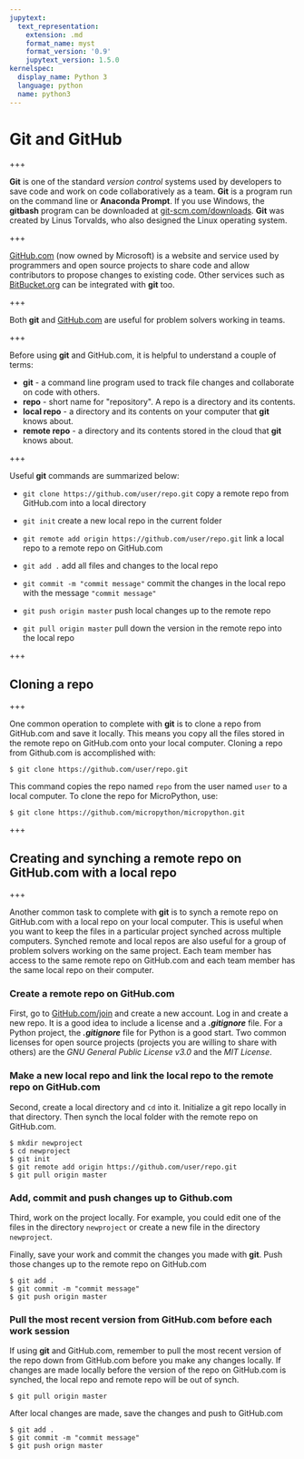 ```yaml
---
jupytext:
  text_representation:
    extension: .md
    format_name: myst
    format_version: '0.9'
    jupytext_version: 1.5.0
kernelspec:
  display_name: Python 3
  language: python
  name: python3
---
```


# Git and GitHub

+++

**Git** is one of the standard _version control_ systems used by developers to save code and work on code collaboratively as a team. **Git** is a program run on the command line or **Anaconda Prompt**. If you use Windows, the **gitbash** program can be downloaded at [git-scm.com/downloads](https://git-scm.com/downloads). **Git** was created by Linus Torvalds, who also designed the Linux operating system.

+++

[GitHub.com](https://github.com/) (now owned by Microsoft) is a website and service used by programmers and open source projects to share code and allow contributors to propose changes to existing code. Other services such as [BitBucket.org](https://bitbucket.org) can be integrated with **git** too.

+++

Both **git** and [GitHub.com](https://github.com/) are useful for problem solvers working in teams.

+++

Before using **git** and GitHub.com, it is helpful to understand a couple of terms:

 * **git** - a command line program used to track file changes and collaborate on code with others.
 * **repo** - short name for "repository". A repo is a directory and its contents.
 * **local repo** -  a directory and its contents on your computer that **git** knows about.
 * **remote repo** - a directory and its contents stored in the cloud that **git** knows about.

+++

Useful **git** commands are summarized below:

 * ```git clone https://github.com/user/repo.git``` copy a remote repo from GitHub.com into a local directory
 
 * ```git init``` create a new local repo in the current folder
 
 * ```git remote add origin https://github.com/user/repo.git``` link a local repo to a remote repo on GitHub.com
 
 * ```git add .``` add all files and changes to the local repo
 
 * ```git commit -m "commit message"``` commit the changes in the local repo with the message ```"commit message"```
 
 * ```git push origin master``` push local changes up to the remote repo
 
 * ```git pull origin master``` pull down the version in the remote repo into the local repo

+++

## Cloning a repo

+++

One common operation to complete with **git** is to clone a repo from GitHub.com and save it locally. This means you copy all the files stored in the remote repo on GitHub.com onto your local computer. Cloning a repo from Github.com is accomplished with:

```text
$ git clone https://github.com/user/repo.git
```

This command copies the repo named ```repo``` from the user named ```user``` to a local computer. To clone the repo for MicroPython, use:

```text
$ git clone https://github.com/micropython/micropython.git
```

+++

## Creating and synching a remote repo on GitHub.com with a local repo

+++

Another common task to complete with **git** is to synch a remote repo on GitHub.com with a local repo on your local computer. This is useful when you want to keep the files in a particular project synched across multiple computers. Synched remote and local repos are also useful for a group of problem solvers working on the same project. Each team member has access to the same remote repo on GitHub.com and each team member has the same local repo on their computer.

### Create a remote repo on GitHub.com

First, go to [GitHub.com/join](https://github.com/join) and create a new account. Log in and create a new repo. It is a good idea to include a license and a **_.gitignore_** file. For a Python project, the **_.gitignore_** file for Python is a good start. Two common licenses for open source projects (projects you are willing to share with others) are the _GNU General Public License v3.0_ and the _MIT License_.

### Make a new local repo and link the local repo to the remote repo on GitHub.com

Second, create a local directory and ```cd``` into it. Initialize a git repo locally in that directory. Then synch the local folder with the remote repo on GitHub.com.

```text
$ mkdir newproject
$ cd newproject
$ git init
$ git remote add origin https://github.com/user/repo.git
$ git pull origin master
```

### Add, commit and push changes up to Github.com

Third, work on the project locally. For example, you could edit one of the files in the directory ```newproject``` or create a new file in the directory ```newproject```.

Finally, save your work and commit the changes you made with **git**. Push those changes up to the remote repo on GitHub.com

```text
$ git add .
$ git commit -m "commit message"
$ git push origin master
```

### Pull the most recent version from GitHub.com before each work session

If using **git** and GitHub.com, remember to pull the most recent version of the repo down from GitHub.com before you make any changes locally. If changes are made locally before the version of the repo on GitHub.com is synched, the local repo and remote repo will be out of synch.

```text
$ git pull origin master
```

After local changes are made, save the changes and push to GitHub.com

```text
$ git add .
$ git commit -m "commit message"
$ git push orign master
```

```{code-cell} ipython3

```
